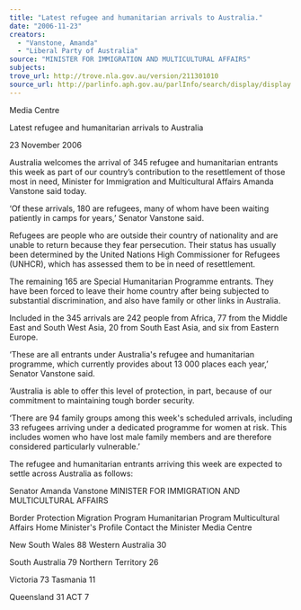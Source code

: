 ```yaml
---
title: "Latest refugee and humanitarian arrivals to Australia."
date: "2006-11-23"
creators:
  - "Vanstone, Amanda"
  - "Liberal Party of Australia"
source: "MINISTER FOR IMMIGRATION AND MULTICULTURAL AFFAIRS"
subjects:
trove_url: http://trove.nla.gov.au/version/211301010
source_url: http://parlinfo.aph.gov.au/parlInfo/search/display/display.w3p;query=Id%3A%22media/pressrel/2ZKL6%22
---
```


 Media Centre 

 Latest refugee and humanitarian arrivals to Australia 

 23 November 2006 

 Australia welcomes the arrival of 345 refugee and humanitarian entrants this week as part  of our country’s contribution to the resettlement of those most in need, Minister for  Immigration and Multicultural Affairs Amanda Vanstone said today. 

 ‘Of these arrivals, 180 are refugees, many of whom have been waiting patiently in camps  for years,’ Senator Vanstone said. 

 Refugees are people who are outside their country of nationality and are unable to return  because they fear persecution. Their status has usually been determined by the United  Nations High Commissioner for Refugees (UNHCR), which has assessed them to be in need  of resettlement. 

 The remaining 165 are Special Humanitarian Programme entrants. They have been forced  to leave their home country after being subjected to substantial discrimination, and also  have family or other links in Australia. 

 Included in the 345 arrivals are 242 people from Africa, 77 from the Middle East and South  West Asia, 20 from South East Asia, and six from Eastern Europe. 

 ‘These are all entrants under Australia's refugee and humanitarian programme, which  currently provides about 13 000 places each year,’ Senator Vanstone said. 

 ‘Australia is able to offer this level of protection, in part, because of our commitment to  maintaining tough border security. 

 ‘There are 94 family groups among this week's scheduled arrivals, including 33 refugees  arriving under a dedicated programme for women at risk. This includes women who have  lost male family members and are therefore considered particularly vulnerable.’ 

 The refugee and humanitarian entrants arriving this week are expected to settle across  Australia as follows:  

 

 Senator Amanda Vanstone  MINISTER FOR IMMIGRATION AND MULTICULTURAL AFFAIRS

 Border Protection Migration Program Humanitarian Program Multicultural Affairs Home Minister's Profile Contact the Minister Media Centre

 New South Wales 88 Western Australia  30 

 South Australia  79 Northern Territory 26 

 Victoria  73 Tasmania  11 

 Queensland  31 ACT  7  

  


